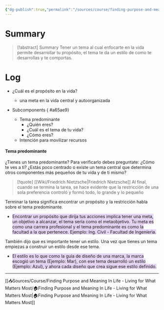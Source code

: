 ```yaml
---
{"dg-publish":true,"permalink":"/sources/course/finding-purpose-and-meaning-in-life-living-for-what-matters-most/welcome-to-week-1/"}
---
```


# Summary
>[!abstract] Summary
> Tener un tema al cual enfocarte en la vida permite desarrollar tu propósito, el tema te da un estilo de como te desarrollas y te comportas.

# Log
- ¿Cuál es el propósito en la vida?
   - una meta en la vida central y autoorganizada
- Subcomponents
{ #a65ae9}

   - Tema predominante
      - ¿Quién eres?
      - ¿Cuál es el tema de tu vida?
      - ¿Cómo eres?
   - Intención para movilizar recursos

#### Tema predominante
¿Tienes un tema predominante? Para verificarlo debes preguntate: ¿Cómo te ves a ti? ¿Estás poco centrado o existe un tema central que determina otros componentes más pequeños de tu vida y de ti mismo?

> [!quote] [[Wiki/Friedrich Nietzsche\|Friedrich Nietzsche]]
> Al final, cuando se termina la tarea, se hace evidente que la restricción de una sola preferencia controló y formó todo, lo grande y lo pequeño 

Terminar la tarea significa encontrar un propósito y la restricción habla sobre el tema predominante. 
 - <span style="background:rgba(136, 49, 204, 0.2)">Encontrar un propósito que dirija tus acciones implica tener una meta, un objetivo a alcanzar, el tema sería como el metaobjetivo. Tu meta es como una carrera profesional y el tema predominante es como la facultad a la que pertenece. Ejemplo: Ing. Civil - Facultad de Ingeníeria.</span>

También dijo que es importante tener un estilo. Una vez que tienes un tema empiezas a construir un estilo desde ese tema.
 - <span style="background:rgba(136, 49, 204, 0.2)">El estilo es lo que como la guia de diseño de una marca, la marca escogió un tema (Ejemplo: Mar), con ese tema desarrolló un estilo (Ejemplo: Azul), y ahora cada diseño que crea sigue ese estilo definido.</span>

---
[[📥Sources/Course/Finding Purpose and Meaning In Life - Living for What Matters Most/🏠Finding Purpose and Meaning In Life - Living for What Matters Most\|🏠Finding Purpose and Meaning In Life - Living for What Matters Most]]